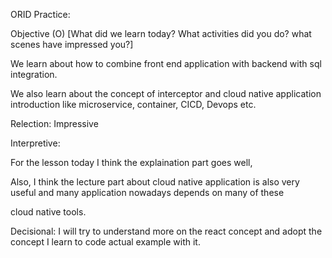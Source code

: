 ORID Practice:

Objective (O) [What did we learn today? What activities did you do? what scenes have impressed you?]

We learn about how to combine front end application with backend with sql integration.

We also learn about the concept of interceptor and cloud native application introduction like microservice, container, CICD, Devops etc.

Relection: Impressive

Interpretive:

For the lesson today I think the explaination part goes well, 

Also, I think the lecture part about cloud native application is also very useful and many application nowadays depends on many of these 

cloud native tools.

Decisional: 
I will try to understand more on the react concept and adopt the concept I learn to code actual example with it.